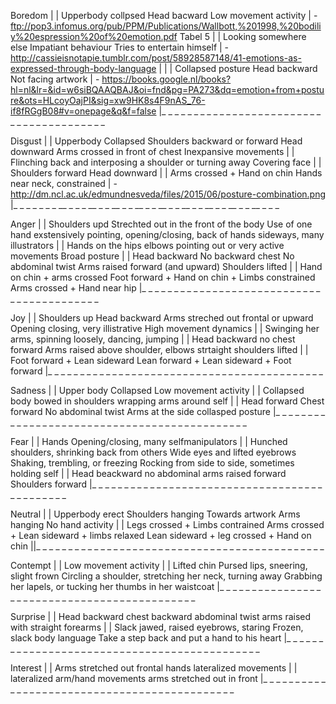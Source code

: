 Boredom
|
|   Upperbody collpsed  Head bacward   Low movement activity | - ftp://pop3.infomus.org/pub/PPM/Publications/Wallbott,%201998,%20bodiliy%20espression%20of%20emotion.pdf Tabel 5
|
|   Looking somewhere else  Impatiant behaviour Tries to entertain himself | - http://cassieisnotapie.tumblr.com/post/58928587148/41-emotions-as-expressed-through-body-language
|
|
|   Collapsed posture   Head backward   Not facing artwork | - https://books.google.nl/books?hl=nl&lr=&id=w6siBQAAQBAJ&oi=fnd&pg=PA273&dq=emotion+from+posture&ots=HLcoyOajPI&sig=xw9HK8s4F9nAS_76-if8fRGgB08#v=onepage&q&f=false
|_ _ _ _ _ _ _ _ _ _ _ _ _ _ _ _ _ _ _ _ _ _ _ _ _ _ _ _ _ _ _ _ _ _ _ _ _ _ _ _

Disgust
|
|   Upperbody Collapsed     Shoulders backward or forward   Head downward   Arms crossed in front of chest  Inexpansive movements
|
|   Flinching back and interposing a shoulder or turning away   Covering face
|
|   Shoulders forward   Head downward
|
|   Arms crossed + Hand on chin     Hands near neck, constrained    | - http://dm.ncl.ac.uk/edmundnesveda/files/2015/06/posture-combination.png
|_ _ _ _ _ _ _ __ _ _ _ __ _ _ __ _ _ __ _ _ __ _ _ __ _ _ __ _ _ __ _ _ __ _ _ _

Anger
|
|   Shoulders upd   Strechted out in the front of the body  Use of one hand exstensively pointing, opening/closing, back of hands sideways, many illustrators
|
|   Hands on the hips elbows pointing out or very active movements  Broad posture
|
|   Head backward   No backward chest   No abdominal twist Arms raised forward (and upward)     Shoulders lifted
|
|   Hand on chin + arms crossed     Foot forward + Hand on chin + Limbs constrained     Arms crossed + Hand near hip
|_ _ _ _ _ _ _ _ _ _ _ _ _ _ _ _ _ _ _ _ _ _ _ _ _ _ _ _ _ _ _ _ _ _ _ _ _ _ _ _ _ _

Joy
|
|   Shoulders up    Head backward    Arms streched out frontal or upward    Opening closing, very illistrative      High movement dynamics
|
|   Swinging her arms, spinning loosely, dancing, jumping
|
|   Head backward   no chest forward    Arms raised above shoulder, elbows strtaight    shoulders lifted
|
|   Foot forward + Lean sideward    Lean forward + Lean sideward + Foot forward
|_ _ _ _ _ _ _ _ _ _ _ _ _ _ _ _ _ _ _ _ _ _ _ _ _ _ _ _ _ _ _ _ _ _ _ _ _ _ _ _ _ _ _

Sadness
|
|   Upper body Collapsed    Low movement activity
|
|   Collapsed body      bowed in shoulders  wrapping arms around self
|
|   Head forward    Chest forward   No abdominal twist  Arms at the side    collasped posture
|_ _ _ _ _ _ _ _ _ _ _ _ _ _ _ _ _ _ _ _ _ _ _ _ _ _ _ _ _ _ _ _ _ _ _ _ _ _ _ _ _ _ _ _ _

Fear
|
|   Hands Opening/closing, many selfmanipulators
|
|   Hunched shoulders, shrinking back from others  Wide eyes and lifted eyebrows   Shaking, trembling, or freezing     Rocking from side to side, sometimes holding self
|
|   Head beackward  no abdominal    arms raised forward     Shoulders forward
|_ _ _ _ _ _ _ _ _ _ _ _ _ _ _ _ _ _ _ _ _ _ _ _ _ _ _ _ _ _ _ _ _ _ _ _ _ _ _ _ _ _ _ _ _

Neutral
|
|   Upperbody erect     Shoulders hanging   Towards artwork     Arms hanging    No hand activity
|
|   Legs crossed + Limbs contrained     Arms crossed + Lean sideward + limbs relaxed    Lean sideward + leg crossed + Hand on chin
||_ _ _ _ _ _ _ _ _ _ _ _ _ _ _ _ _ _ _ _ _ _ _ _ _ _ _ _ _ _ _ _ _ _ _ _ _ _ _ _ _ _ _ _ _

Contempt
|
|   Low movement activity
|
|   Lifted chin     Pursed lips, sneering, slight frown   Circling a shoulder, stretching her neck, turning away    Grabbing her lapels, or tucking her thumbs in her waistcoat
|_ _ _ _ _ _ _ _ _ _ _ _ _ _ _ _ _ _ _ _ _ _ _ _ _ _ _ _ _ _ _ _ _ _ _ _ _ _ _ _ _ _ _ _ _

Surprise
|
|   Head backward   chest backward  abdominal twist     arms raised with straight forearms
|
|   Slack   jawed, raised eyebrows, staring  Frozen, slack body language    Take a step back and put a hand to his heart
|_ _ _ _ _ _ _ _ _ _ _ _ _ _ _ _ _ _ _ _ _ _ _ _ _ _ _ _ _ _ _ _ _ _ _ _ _ _ _ _ _ _ _ _ _

Interest
|
|    Arms stretched out frontal     hands lateralized movements
|
|   lateralized arm/hand movements  arms stretched out in front
|_ _ _ _ _ _ _ _ _ _ _ _ _ _ _ _ _ _ _ _ _ _ _ _ _ _ _ _ _ _ _ _ _ _ _ _ _ _ _ _ _ _ _ _ _
